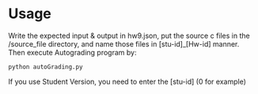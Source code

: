 # Usage 
Write the expected input & output in hw9.json, put the source c files in the /source_file directory, and name those files in [stu-id]_[Hw-id] manner.  
Then execute Autograding program by:
	
	python autoGrading.py
	
If you use Student Version, you need to enter the [stu-id] (0 for example)
	
	